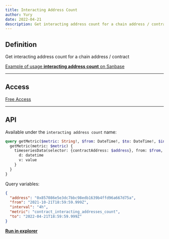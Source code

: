 ```yaml
---
title: Interacting Address Count
author: Yury
date: 2022-04-21
description: Get interacting address count for a chain address / contract
---
```


## Definition

Get interacting address count for a chain address / contract

[Example of usage **interacting address count** on Sanbase](https://app.santiment.net/s/rk-8It-D)

---

## Access

[Free Access](/metrics/details/access#free-access)

---

## API

Available under the `interacting address count` name:

```graphql
query getMetric($metric: String!, $from: DateTime!, $to: DateTime!, $interval: interval, $transform: TimeseriesMetricTransformInputObject, $aggregation: Aggregation, $address: String, $includeIncompleteData: Boolean = true) {
  getMetric(metric: $metric) {
    timeseriesData(selector: {contractAddress: $address}, from: $from, to: $to, interval: $interval, transform: $transform, aggregation: $aggregation, includeIncompleteData: $includeIncompleteData) {
      d: datetime
      v: value
    }
  }
}
```

Query variables:
```json
{
  "address": "0x857086e5e3dc7bbc98edb1639b4ffd96a667d75a",
  "from": "2021-10-21T18:59:59.999Z",
  "interval": "4h",
  "metric": "contract_interacting_addresses_count",
  "to": "2022-04-21T18:59:59.999Z"
}
```

[**Run in explorer**](https://api.santiment.net/graphiql?query=query%20getMetric(%24metric%3A%20String!%2C%20%24from%3A%20DateTime!%2C%20%24to%3A%20DateTime!%2C%20%24interval%3A%20interval%2C%20%24transform%3A%20TimeseriesMetricTransformInputObject%2C%20%24aggregation%3A%20Aggregation%2C%20%24address%3A%20String%2C%20%24includeIncompleteData%3A%20Boolean%20%3D%20true)%20%7B%0A%20%20getMetric(metric%3A%20%24metric)%20%7B%0A%20%20%20%20timeseriesData(selector%3A%20%7BcontractAddress%3A%20%24address%7D%2C%20from%3A%20%24from%2C%20to%3A%20%24to%2C%20interval%3A%20%24interval%2C%20transform%3A%20%24transform%2C%20aggregation%3A%20%24aggregation%2C%20includeIncompleteData%3A%20%24includeIncompleteData)%20%7B%0A%20%20%20%20%20%20d%3A%20datetime%0A%20%20%20%20%20%20v%3A%20value%0A%20%20%20%20%7D%0A%20%20%7D%0A%7D%0A&variables=%7B%0A%20%20%22metric%22%3A%22contract_interacting_addresses_count%22%2C%0A%20%20%22from%22%3A%222021-10-21T18%3A59%3A59.999Z%22%2C%0A%20%20%22to%22%3A%222022-04-21T18%3A59%3A59.999Z%22%2C%0A%20%20%22interval%22%3A%224h%22%2C%0A%20%20%22address%22%3A%220x857086e5e3dc7bbc98edb1639b4ffd96a667d75a%22%0A%7D)
